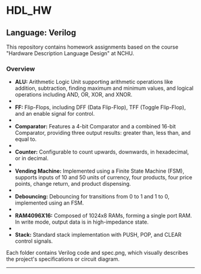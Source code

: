 # HDL_HW

## Language: Verilog

This repository contains homework assignments based on the course "Hardware Description Language Design" at NCHU.

### Overview

- **ALU:** Arithmetic Logic Unit supporting arithmetic operations like addition, subtraction, finding maximum and minimum values, and logical operations including AND, OR, XOR, and XNOR.
- 
- **FF:** Flip-Flops, including DFF (Data Flip-Flop), TFF (Toggle Flip-Flop), and an enable signal for control.
- 
- **Comparator:** Features a 4-bit Comparator and a combined 16-bit Comparator, providing three output results: greater than, less than, and equal to.
- 
- **Counter:** Configurable to count upwards, downwards, in hexadecimal, or in decimal.
- 
- **Vending Machine:** Implemented using a Finite State Machine (FSM), supports inputs of 10 and 50 units of currency, four products, four price points, change return, and product dispensing.
- 
- **Debouncing:** Debouncing for transitions from 0 to 1 and 1 to 0, implemented using an FSM.
- 
- **RAM4096X16:** Composed of 1024x8 RAMs, forming a single port RAM. In write mode, output data is in high-impedance state.
- 
- **Stack:** Standard stack implementation with PUSH, POP, and CLEAR control signals.

Each folder contains Verilog code and spec.png, which visually describes the project's specifications or circuit diagram.

---

